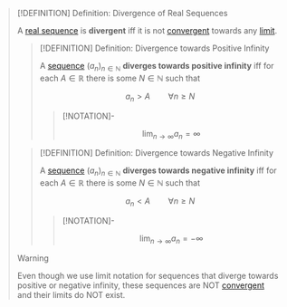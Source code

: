 >[!DEFINITION] Definition: Divergence of Real Sequences
>
>A [real sequence](../Real%20Sequence.md) is **divergent** iff it is not [convergent](Convergence%20of%20Real%20Sequences.md) towards any [limit](../../../Functions/Sequences/Limit%20of%20a%20Sequence.md).
>
>
>>[!DEFINITION] Definition: Divergence towards Positive Infinity
>>
>>A [sequence](../Real%20Sequence.md) $(a_n)_{n\in\mathbb{N}}$ **diverges towards positive infinity** iff for each $A \in \mathbb{R}$ there is some $N \in \mathbb{N}$ such that
>>
>>$$
>>a_n \gt A \qquad \forall n \ge N
>>$$
>>
>>>[!NOTATION]-
>>>
>>>$$\lim_{n \to \infty} a_n = \infty$$
>>>
>>
>
>>[!DEFINITION] Definition: Divergence towards Negative Infinity
>>
>>A [sequence](../Real%20Sequence.md) $(a_n)_{n\in\mathbb{N}}$ **diverges towards negative infinity** iff for each $A \in \mathbb{R}$ there is some $N \in \mathbb{N}$ such that
>>
>>$$
>>a_n \lt A \qquad \forall n \ge N
>>$$
>>
>>>[!NOTATION]-
>>>
>>>$$
>>>\lim_{n \to \infty} a_n = -\infty
>>>$$
>>>
>>
>
>>[!WARNING]
>>
>>Even though we use limit notation for sequences that diverge towards positive or negative infinity, these sequences are NOT [convergent](Convergence%20of%20Real%20Sequences.md) and their limits do NOT exist.
>>
>